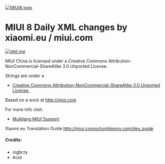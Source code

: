 [![MIUI8 logo](https://i.imgur.com/btvipaY.png)](https://xiaomi.eu/)

# MIUI 8 Daily XML changes by xiaomi.eu / miui.com

[![ghit.me](https://ghit.me/badge.svg?repo=Acid-miuipolskapl/v8-XML-Compare)](https://ghit.me/repo/Acid-miuipolskapl/v8-XML-Compare)

MIUI China is licensed under a Creative Commons Attribution-NonCommercial-ShareAlike 3.0 Unported License.

Strings are under a 
- [Creative Commons Attribution-NonCommercial-ShareAlike 3.0 Unported License.](http://creativecommons.org/licenses/by-nc-sa/3.0/)

Based on a work at http://miui.com

For more info visit:
- [Multilang MIUI Support](http://xiaomi.eu) 

Xiaomi.eu Translation Guide http://miui.connortumbleson.com/dev_guide

##### Credits:
- ingbrzy
- Acid

